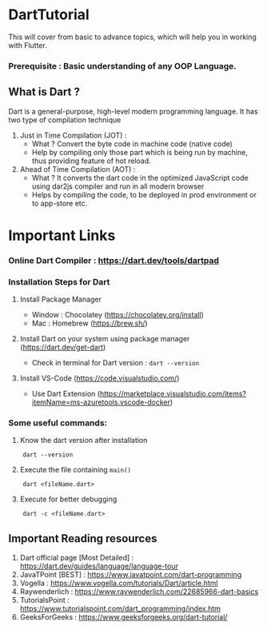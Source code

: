 # DartTutorial
This will cover from basic to advance topics, which will help you in working with Flutter. 
### **Prerequisite** : Basic understanding of any OOP Language. 


## What is Dart ? 

Dart is a general-purpose, high-level modern programming language. It has two type of compilation technique 
1. Just in Time Compilation (JOT) : 
   - What ? Convert the byte code in machine code (native code)
   - Help by compiling only those part which is being run by machine, thus providing feature of hot reload. 
2. Ahead of Time Compilation (AOT) :
   - What ? It converts the dart code in the optimized JavaScript code using dar2js compiler and run in all modern browser
   - Helps by compiling the code, to be deployed in prod environment or to app-store etc. 


# Important Links

### Online Dart Compiler : https://dart.dev/tools/dartpad 


### Installation Steps for Dart
  1. Install Package Manager 
      - Window : Chocolatey (https://chocolatey.org/install) 
      - Mac : Homebrew (https://brew.sh/)
  2. Install Dart on your system using package manager (https://dart.dev/get-dart)
      - Check in terminal for Dart version : `dart --version`

   3. Install VS-Code (https://code.visualstudio.com/) 
      - Use Dart Extension (https://marketplace.visualstudio.com/items?itemName=ms-azuretools.vscode-docker)

### Some useful commands: 
1.  Know the dart version after installation 
```
    dart --version 
```
2. Execute the file containing ```main()```
```
    dart <fileName.dart>
```
3. Execute for better debugging 
```   
    dart -c <fileName.dart> 
```

## Important Reading resources
1. Dart official page [Most Detailed] : https://dart.dev/guides/language/language-tour 
2. JavaTPoint [BEST] : https://www.javatpoint.com/dart-programming
3. Vogella : https://www.vogella.com/tutorials/Dart/article.html 
4. Raywenderlich : https://www.raywenderlich.com/22685966-dart-basics 
5. TutorialsPoint : https://www.tutorialspoint.com/dart_programming/index.htm 
6. GeeksForGeeks : https://www.geeksforgeeks.org/dart-tutorial/ 